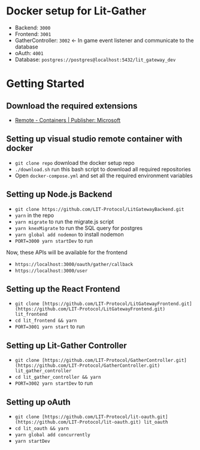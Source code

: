 # Docker setup for Lit-Gather

- Backend: `3000`
- Frontend: `3001`
- GatherController: `3002` ← In game event listener and communicate to the database
- oAuth: `4001`
- Database: `postgres://postgres@localhost:5432/lit_gateway_dev`

# Getting Started

## Download the required extensions

- [Remote - Containers | Publisher: Microsoft](https://marketplace.visualstudio.com/items?itemName=ms-vscode-remote.remote-containers)

## Setting up visual studio remote container with docker

- `git clone repo` download the docker setup repo
- `./download.sh` run this bash script to download all required repositories
- Open `docker-compose.yml` and set all the required environment variables

## **Setting up Node.js Backend**

- `git clone https://github.com/LIT-Protocol/LitGatewayBackend.git`
- `yarn` in the repo
- `yarn migrate` to run the migrate.js script
- `yarn knexMigrate` to run the SQL query for postgres
- `yarn global add nodemon` to install nodemon
- `PORT=3000 yarn startDev` to run

Now, these APIs will be available for the frontend

- `https://localhost:3000/oauth/gather/callback`
- `https://localhost:3000/user`

## Setting up the React Frontend

- `git clone [https://github.com/LIT-Protocol/LitGatewayFrontend.git](https://github.com/LIT-Protocol/LitGatewayFrontend.git) lit_frontend`
- `cd lit_frontend && yarn`
- `PORT=3001 yarn start` to run

## Setting up Lit-Gather Controller

- `git clone [https://github.com/LIT-Protocol/GatherController.git](https://github.com/LIT-Protocol/GatherController.git) lit_gather_controller`
- `cd lit_gather_controller && yarn`
- `PORT=3002 yarn startDev` to run

## Setting up oAuth

- `git clone [https://github.com/LIT-Protocol/lit-oauth.git](https://github.com/LIT-Protocol/lit-oauth.git) lit_oauth`
- `cd lit_oauth && yarn`
- `yarn global add concurrently`
- `yarn startDev`